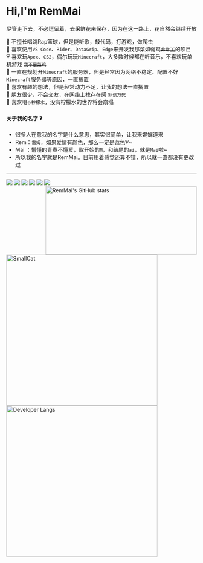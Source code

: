 <h1>Hi,I'm RemMai</h1>  

尽管走下去，不必逗留着，去采鲜花来保存，因为在这一路上，花自然会继续开放  

🥣 不擅长唱跳Rap篮球，但是能听歌，敲代码，打游戏，做爬虫  
🚀 喜欢使用`VS Code`、`Rider`、`DataGrip`、`Edge`来开发我那菜如弱鸡~~`非常🐂🍺`~~的项目  
💗 喜欢玩`Apex`、`CS2`，偶尔玩玩`Minecraft`，大多数时候都在听音乐，不喜欢玩单机游戏 ~~`我不是菜鸡`~~  
💊 一直在规划开`Minecraft`的服务器，但是经常因为网络不稳定、配置不好`Minecraft`服务器等原因，一直搁置  
🥭 喜欢有趣的想法，但是经常动力不足，让我的想法一直搁置  
🍭 朋友很少，不会交友，在网络上找存在感 ~~`罪该万死`~~   
🌮 喜欢喝`⛄柠檬水`，没有柠檬水的世界将会崩塌  


#### 关于我的名字 ❓
- 很多人在意我的名字是什么意思，其实很简单，让我来娓娓道来    
- Rem：`雷姆`，如果爱情有颜色，那么一定是蓝色💗~  
- Mai ：懵懂的青春不懂爱，取开始的`M`，和结尾的`ai`，就是`Mai`啦~   
- 所以我的名字就是RemMai。目前用着感觉还算不错，所以就一直都没有更改过    

---

<div>
<img src="https://img.shields.io/badge/.net-512bd4?logo=.NET&style=for-the-badge&logoColor=ffffff" /> 
<img src="https://img.shields.io/badge/vue-4FC08D?logo=Vue.js&style=for-the-badge&logoColor=ffffff" />
<img src="https://img.shields.io/badge/docker-2496ED?logo=Docker&style=for-the-badge&logoColor=ffffff" />
<img src="https://img.shields.io/badge/edge-0078D7?style=for-the-badge&logo=microsoftedge&logoColor=ffffff">
<img src="https://img.shields.io/badge/rider-000000?style=for-the-badge&logo=rider&logoColor=ffffff">
<img src="https://img.shields.io/badge/vs%20code-007ACC?style=for-the-badge&logo=visualstudiocode&logoColor=ffffff">

<!-- <img src="https://img.shields.io/badge/Tailwindcss-06B6D4?logo=Tailwind CSS&style=for-the-badge&logoColor=ffffff" /> --> 
<!-- <img src="https://img.shields.io/badge/MariaDB-1F305F?logo=MariaDB Foundation&style=for-the-badge&logoColor=ffffff" /> --> 
<!-- <img src="https://img.shields.io/badge/JavaScript-F7DF1E?logo=JavaScript&style=for-the-badge&logoColor=ffffff" /> --> 
<!-- <img src="https://img.shields.io/badge/Rust-000000?logo=Rust&style=for-the-badge&logoColor=ffffff" /> --> 
<!-- <img src="https://img.shields.io/badge/Tauri-FFC131?logo=Tauri&style=for-the-badge&logoColor=ffffff" /> --> 
</div>

<div>  
  
<!-- [![Github](./assets/github.png)](https://www.github.com/remmai) --> 
<!-- [![Gitee](./assets/gitee.png)](https://gitee.com/remmai) --> 
<!-- [![Cnblogs](./assets/cnblogs.png)](https://remmai.cnblogs.com) --> 

<!-- [![Gitlab](./assets/gitlab.png)](http://remmai.com:6500) --> 
<!-- ![2464233121](./assets/qq.png) --> 
<!-- ![remmaicool](./assets/wechat.png) --> 
<!-- ![remcoolmai@gmail.com](./assets/gmail.png) --> 
</div>

<img align=right  height="180" width="400" src="https://github-readme-stats.vercel.app/api?username=remmai&theme=cobalt&bg_color=fff&text_color=91bef0&icon_color=91bef0&border_radius=8&show_icons=true&include_all_commits=true&hide_title=true&hide_border=true" title="RemMai's GitHub stats" />

<img  width="400" src="https://github-readme-stats.vercel.app/api/pin/?username=remmai&repo=smallcat&theme=cobalt&bg_color=fff&text_color=91bef0&border_radius=8&hide_border=true&layout=compact" title='SmallCat' />

<img   width="400" src="https://github-readme-stats.vercel.app/api/top-langs/?username=remmai&layout=compact&langs_count=4&hide=EJS&exclude_repo=remmai.github.io,cdn&custom_title=I%27m%20a%20CSharp%20developer&theme=cobalt&bg_color=fff&text_color=91bef0&border_radius=8&hide_border=true" title='Developer Langs' />
